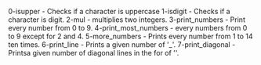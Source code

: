 0-isupper - Checks if a character is uppercase
1-isdigit - Checks if a character is digit.
2-mul - multiplies two integers.
3-print_numbers - Print every number from 0 to 9.
4-print_most_numbers - every numbers from 0 to 9 except for 2 and 4.
5-more_numbers - Prints every number from 1 to 14 ten times.
6-print_line - Prints a given number of '_'.
7-print_diagonal - Printsa given number of diagonal lines in the for of '\'.
